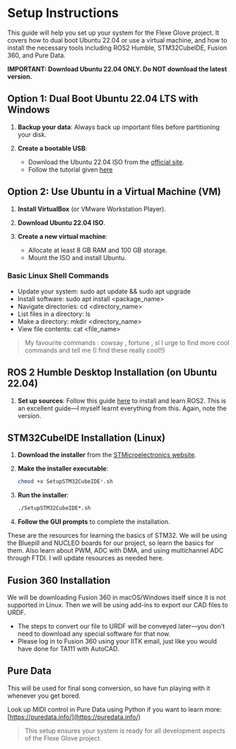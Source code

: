 # Setup Instructions

This guide will help you set up your system for the Flexe Glove project. It covers how to dual boot Ubuntu 22.04 or use a virtual machine, and how to install the necessary tools including ROS2 Humble, STM32CubeIDE, Fusion 360, and Pure Data.

**IMPORTANT: Download Ubuntu 22.04 ONLY. Do NOT download the latest version.**

## Option 1: Dual Boot Ubuntu 22.04 LTS with Windows

1. **Backup your data**: Always back up important files before partitioning your disk.
2. **Create a bootable USB**:

   * Download the Ubuntu 22.04 ISO from the [official site](https://ubuntu.com/download/desktop).
   * Follow the tutorial given [here](https://www.youtube.com/watch?v=GXxTxBPKecQ)

## Option 2: Use Ubuntu in a Virtual Machine (VM)

1. **Install VirtualBox** (or VMware Workstation Player).
2. **Download Ubuntu 22.04 ISO**.
3. **Create a new virtual machine**:

   * Allocate at least 8 GB RAM and 100 GB storage.
   * Mount the ISO and install Ubuntu.

### Basic Linux Shell Commands
- Update your system:
  sudo apt update && sudo apt upgrade
- Install software:
  sudo apt install <package_name>
- Navigate directories:
  cd <directory_name>
- List files in a directory:
  ls
- Make a directory:
  mkdir <directory_name>
- View file contents:
  cat <file_name>
> My favourite commands :  cowsay , fortune , sl 
  I urge to find more cool commands and tell me (I find these really cool!!)

## ROS 2 Humble Desktop Installation (on Ubuntu 22.04)

1. **Set up sources**: Follow this guide [here](https://www.youtube.com/playlist?list=PLLSegLrePWgJudpPUof4-nVFHGkB62Izy) to install and learn ROS2.
   This is an excellent guide—I myself learnt everything from this. Again, note the version.

## STM32CubeIDE Installation (Linux)

1. **Download the installer** from the [STMicroelectronics website](https://www.st.com/en/development-tools/stm32cubeide.html).
2. **Make the installer executable**:

   ```bash
   chmod +x SetupSTM32CubeIDE*.sh
   ```
3. **Run the installer**:

   ```bash
   ./SetupSTM32CubeIDE*.sh
   ```
4. **Follow the GUI prompts** to complete the installation.

These are the resources for learning the basics of STM32. We will be using the Bluepill and NUCLEO boards for our project, so learn the basics for them. Also learn about PWM, ADC with DMA, and using multichannel ADC through FTDI. I will update resources as needed here.

## Fusion 360 Installation

We will be downloading Fusion 360 in macOS/Windows itself since it is not supported in Linux. Then we will be using add-ins to export our CAD files to URDF.

- The steps to convert our file to URDF will be conveyed later—you don’t need to download any special software for that now.
- Please log in to Fusion 360 using your IITK email, just like you would have done for TA111 with AutoCAD.

## Pure Data

This will be used for final song conversion, so have fun playing with it whenever you get bored.

Look up MIDI control in Pure Data using Python if you want to learn more:
[https://puredata.info/](https://puredata.info/)

> This setup ensures your system is ready for all development aspects of the Flexe Glove project.

